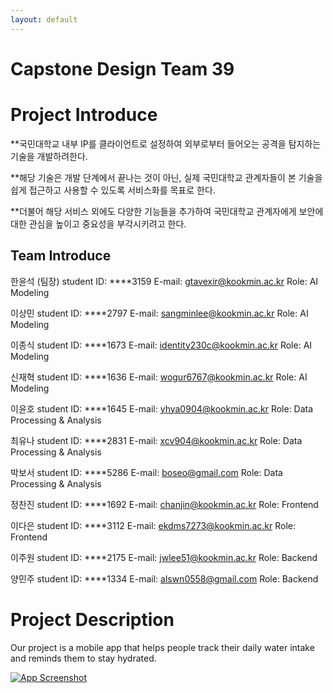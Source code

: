 ```yaml
---
layout: default
---
```

# Capstone Design Team 39

# Project Introduce
**국민대학교 내부 IP를 클라이언트로 설정하여 외부로부터 들어오는 공격을 탐지하는 기술을 개발하려한다. 

**해당 기술은 개발 단계에서 끝나는 것이 아닌, 실제 국민대학교 관계자들이 본 기술을 쉽게 접근하고 사용할 수 있도록 서비스화를 목표로 한다. 

**더불어 해당 서비스 외에도 다양한 기능들을 추가하여 국민대학교 관계자에게 보안에 대한 관심을 높이고 중요성을 부각시키려고 한다.

## Team Introduce
한윤석 (팀장)
student ID: ****3159
E-mail: gtavexir@kookmin.ac.kr
Role: AI Modeling

이상민
student ID: ****2797
E-mail: sangminlee@kookmin.ac.kr
Role: AI Modeling

이종식
student ID: ****1673
E-mail: identity230c@kookmin.ac.kr
Role: AI Modeling

신재혁
student ID: ****1636
E-mail: wogur6767@kookmin.ac.kr
Role: AI Modeling

이윤호
student ID: ****1645
E-mail: yhya0904@kookmin.ac.kr
Role: Data Processing & Analysis

최유나
student ID: ****2831
E-mail: xcv904@kookmin.ac.kr
Role: Data Processing & Analysis

박보서
student ID: ****5286
E-mail: boseo@gmail.com
Role: Data Processing & Analysis

정찬진
student ID: ****1692
E-mail: chanjin@kookmin.ac.kr
Role: Frontend

이다은
student ID: ****3112
E-mail: ekdms7273@kookmin.ac.kr
Role: Frontend

이주원
student ID: ****2175
E-mail: jwlee51@kookmin.ac.kr
Role: Backend

양민주
student ID: ****1334
E-mail: alswn0558@gmail.com
Role: Backend


# Project Description
Our project is a mobile app that helps people track their daily water intake and reminds them to stay hydrated.

[![App Screenshot](/images/app-screenshot.png)](https://example.com/app)

